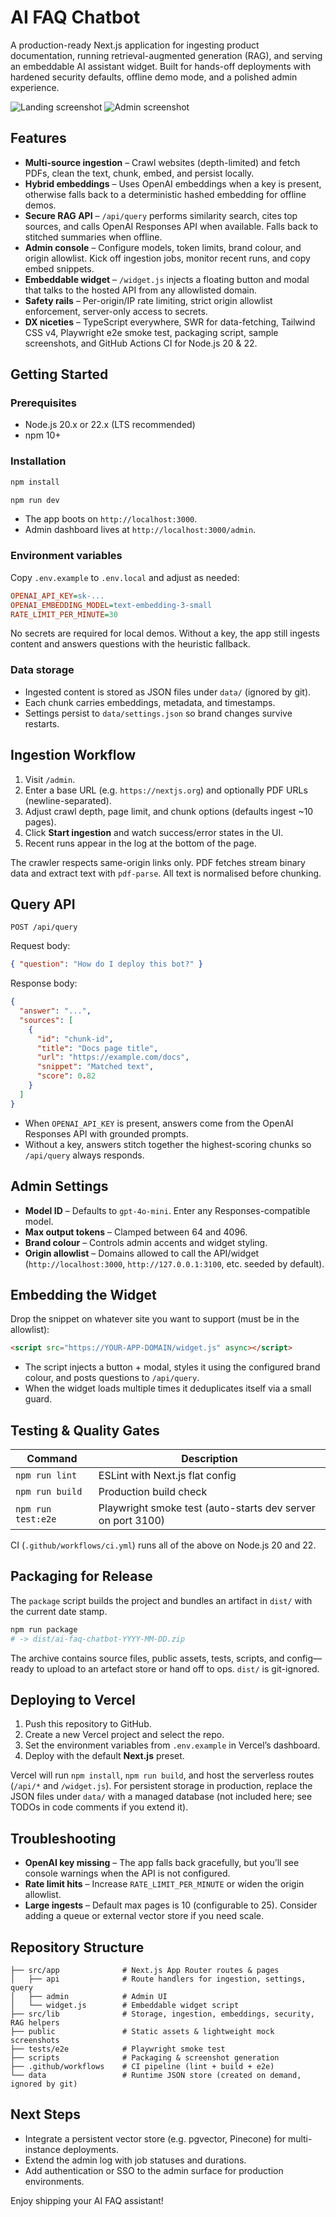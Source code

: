 # AI FAQ Chatbot

A production-ready Next.js application for ingesting product documentation, running retrieval-augmented generation (RAG), and serving an embeddable AI assistant widget. Built for hands-off deployments with hardened security defaults, offline demo mode, and a polished admin experience.

![Landing screenshot](public/demo-landing.png)
![Admin screenshot](public/demo-admin.png)

## Features

- **Multi-source ingestion** – Crawl websites (depth-limited) and fetch PDFs, clean the text, chunk, embed, and persist locally.
- **Hybrid embeddings** – Uses OpenAI embeddings when a key is present, otherwise falls back to a deterministic hashed embedding for offline demos.
- **Secure RAG API** – `/api/query` performs similarity search, cites top sources, and calls OpenAI Responses API when available. Falls back to stitched summaries when offline.
- **Admin console** – Configure models, token limits, brand colour, and origin allowlist. Kick off ingestion jobs, monitor recent runs, and copy embed snippets.
- **Embeddable widget** – `/widget.js` injects a floating button and modal that talks to the hosted API from any allowlisted domain.
- **Safety rails** – Per-origin/IP rate limiting, strict origin allowlist enforcement, server-only access to secrets.
- **DX niceties** – TypeScript everywhere, SWR for data-fetching, Tailwind CSS v4, Playwright e2e smoke test, packaging script, sample screenshots, and GitHub Actions CI for Node.js 20 & 22.

## Getting Started

### Prerequisites

- Node.js 20.x or 22.x (LTS recommended)
- npm 10+

### Installation

```bash
npm install
```

```bash
npm run dev
```

- The app boots on `http://localhost:3000`.
- Admin dashboard lives at `http://localhost:3000/admin`.

### Environment variables

Copy `.env.example` to `.env.local` and adjust as needed:

```ini
OPENAI_API_KEY=sk-...
OPENAI_EMBEDDING_MODEL=text-embedding-3-small
RATE_LIMIT_PER_MINUTE=30
```

No secrets are required for local demos. Without a key, the app still ingests content and answers questions with the heuristic fallback.

### Data storage

- Ingested content is stored as JSON files under `data/` (ignored by git).
- Each chunk carries embeddings, metadata, and timestamps.
- Settings persist to `data/settings.json` so brand changes survive restarts.

## Ingestion Workflow

1. Visit `/admin`.
2. Enter a base URL (e.g. `https://nextjs.org`) and optionally PDF URLs (newline-separated).
3. Adjust crawl depth, page limit, and chunk options (defaults ingest ~10 pages).
4. Click **Start ingestion** and watch success/error states in the UI.
5. Recent runs appear in the log at the bottom of the page.

The crawler respects same-origin links only. PDF fetches stream binary data and extract text with `pdf-parse`. All text is normalised before chunking.

## Query API

`POST /api/query`

Request body:

```json
{ "question": "How do I deploy this bot?" }
```

Response body:

```json
{
  "answer": "...",
  "sources": [
    {
      "id": "chunk-id",
      "title": "Docs page title",
      "url": "https://example.com/docs",
      "snippet": "Matched text",
      "score": 0.82
    }
  ]
}
```

- When `OPENAI_API_KEY` is present, answers come from the OpenAI Responses API with grounded prompts.
- Without a key, answers stitch together the highest-scoring chunks so `/api/query` always responds.

## Admin Settings

- **Model ID** – Defaults to `gpt-4o-mini`. Enter any Responses-compatible model.
- **Max output tokens** – Clamped between 64 and 4096.
- **Brand colour** – Controls admin accents and widget styling.
- **Origin allowlist** – Domains allowed to call the API/widget (`http://localhost:3000`, `http://127.0.0.1:3100`, etc. seeded by default).

## Embedding the Widget

Drop the snippet on whatever site you want to support (must be in the allowlist):

```html
<script src="https://YOUR-APP-DOMAIN/widget.js" async></script>
```

- The script injects a button + modal, styles it using the configured brand colour, and posts questions to `/api/query`.
- When the widget loads multiple times it deduplicates itself via a small guard.

## Testing & Quality Gates

| Command | Description |
| --- | --- |
| `npm run lint` | ESLint with Next.js flat config |
| `npm run build` | Production build check |
| `npm run test:e2e` | Playwright smoke test (auto-starts dev server on port 3100) |

CI (`.github/workflows/ci.yml`) runs all of the above on Node.js 20 and 22.

## Packaging for Release

The `package` script builds the project and bundles an artifact in `dist/` with the current date stamp.

```bash
npm run package
# -> dist/ai-faq-chatbot-YYYY-MM-DD.zip
```

The archive contains source files, public assets, tests, scripts, and config—ready to upload to an artefact store or hand off to ops. `dist/` is git-ignored.

## Deploying to Vercel

1. Push this repository to GitHub.
2. Create a new Vercel project and select the repo.
3. Set the environment variables from `.env.example` in Vercel’s dashboard.
4. Deploy with the default **Next.js** preset.

Vercel will run `npm install`, `npm run build`, and host the serverless routes (`/api/*` and `/widget.js`). For persistent storage in production, replace the JSON files under `data/` with a managed database (not included here; see TODOs in code comments if you extend it).

## Troubleshooting

- **OpenAI key missing** – The app falls back gracefully, but you’ll see console warnings when the API is not configured.
- **Rate limit hits** – Increase `RATE_LIMIT_PER_MINUTE` or widen the origin allowlist.
- **Large ingests** – Default max pages is 10 (configurable to 25). Consider adding a queue or external vector store if you need scale.

## Repository Structure

```
├── src/app              # Next.js App Router routes & pages
│   ├── api              # Route handlers for ingestion, settings, query
│   ├── admin            # Admin UI
│   └── widget.js        # Embeddable widget script
├── src/lib              # Storage, ingestion, embeddings, security, RAG helpers
├── public               # Static assets & lightweight mock screenshots
├── tests/e2e            # Playwright smoke test
├── scripts              # Packaging & screenshot generation
├── .github/workflows    # CI pipeline (lint + build + e2e)
└── data                 # Runtime JSON store (created on demand, ignored by git)
```

## Next Steps

- Integrate a persistent vector store (e.g. pgvector, Pinecone) for multi-instance deployments.
- Extend the admin log with job statuses and durations.
- Add authentication or SSO to the admin surface for production environments.

Enjoy shipping your AI FAQ assistant!
